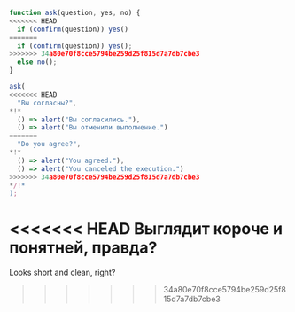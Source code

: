 
```js run
function ask(question, yes, no) {
<<<<<<< HEAD
  if (confirm(question)) yes()
=======
  if (confirm(question)) yes();
>>>>>>> 34a80e70f8cce5794be259d25f815d7a7db7cbe3
  else no();
}

ask(
<<<<<<< HEAD
  "Вы согласны?",
*!*
  () => alert("Вы согласились."),
  () => alert("Вы отменили выполнение.")
=======
  "Do you agree?",
*!*
  () => alert("You agreed."),
  () => alert("You canceled the execution.")
>>>>>>> 34a80e70f8cce5794be259d25f815d7a7db7cbe3
*/!*
);
```

<<<<<<< HEAD
Выглядит короче и понятней, правда?
=======
Looks short and clean, right?
>>>>>>> 34a80e70f8cce5794be259d25f815d7a7db7cbe3
